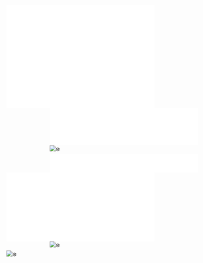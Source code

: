 [//]: # (![Metrics]&#40;/metrics.base.svg&#41;)

[//]: # (![Metrics]&#40;/metrics.plugin.languages.indepth.svg&#41;)

[//]: # (![Metrics]&#40;/metrics.plugin.achievements.compact.svg&#41;)

[//]: # (![Metrics]&#40;/metrics.plugin.anilist.characters.svg&#41;)

[//]: # (![Metrics]&#40;/metrics.plugin.youtubemusic.svg&#41;)

[//]: # (![Metrics]&#40;/metrics.plugin.lastfm.svg&#41;)



[<img align="left" width="390" alt="❄️" src="https://raw.githubusercontent.com/xxspell/xxspell/main/metrics.base.svg">](#)
[<img align="right" width="390" alt="❄️" src="https://raw.githubusercontent.com/xxspell/xxspell/main/metrics.plugin.languages.indepth.svg">](#)
[<img align="right" width="390" alt="❄️" src="https://raw.githubusercontent.com/xxspell/xxspell/main/metrics.plugin.wakatime.svg">](#)
[<img align="right" width="390" alt="❄️" src="https://raw.githubusercontent.com/xxspell/xxspell/main/metrics.plugin.achievements.compact.svg">](#)
[<img align="left" width="390" alt="❄️" src="https://raw.githubusercontent.com/xxspell/xxspell/main/metrics.plugin.lastfm.svg">](https://www.last.fm/user/xxspell)
[<img align="right" width="390" alt="❄️" src="https://raw.githubusercontent.com/xxspell/xxspell/main/metrics.plugin.anilist.characters.svg">](#)
[<img align="left" width="390" alt="❄️" src="https://raw.githubusercontent.com/xxspell/xxspell/main/metrics.plugin.youtubemusic.svg">](https://music.youtube.com/channel/UCB-K84gppIjbEO20zyiaNgQ?si=W3LHh4kLRuKGSgO1)



